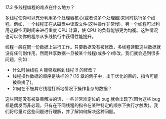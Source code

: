 17.2 多线程编程的难点在什么地方？

多线程使你可以充分利用多个处理器核心\(或者说多个处理器\)来同时执行多个线程。例如，一个线程正在从磁盘中读取文件\(这种操作非常慢\)，另一个线程可以利用这段空闲时间来进行重度 CPU 计算，使 CPU 的负载能够更为均衡。这种情况也可以使你的程序从多线执行中获得性能提升。

线程一般在同一份数据上进行工作。只要数据没有被修改，多线程读取这些数据就没有任何副作用。然而共享数据一旦被某个线程\(或多个\)修改，我们就会遇到很多问题，例如：

* 什么时候线程 A 能够观察到线程 B 的修改？
* 线程操作数据的顺序是啥样的？\(16 章的例子中，出于优化的目的，指令可能被重排了\)。
* 如何在不被其它线程打断地情况下操作复杂的数据？

这些问题没有被妥善解决的话，一些非常难定位的 bug 就会出现了\(因为这些 bug 都是偶发而非必现，只有在不同线程的指令在某种特定的顺序下执行才触发\)。我们将尽量对这些问题进行理解，并了解如何解决这种问题。


